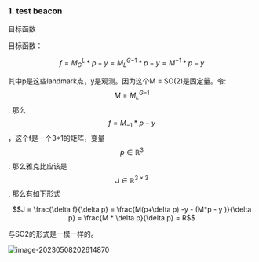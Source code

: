 ### 1. test beacon

目标函数

目标函数：

$$f = M_G^L*p - y = {M_L^G}^{-1}*p - y = M^{-1} * p - y$$

其中p是这些landmark点，y是观测。因为这个M = SO(2)是固定量。令: $$M = {M_L^G}^{-1}$$, 那么$$f = M_{-1} * p - y$$，这个f是一个3*1的矩阵，变量$$p\in \mathbb{R}^3$$, 那么雅克比应该是$$J \in \mathbb{R}^{3\times 3}$$, 那么有如下形式

$$J = \frac{\delta f}{\delta p} = \frac{M(p+\delta p) -y - (M*p - y )}{\delta p} = \frac{M * \delta p}{\delta p} = R$$

与SO2的形式是一模一样的。

![image-20230508202614870](/home/junwangcas/Documents/working/typora_imgs/2023/se3_test/image-20230508202614870.png)